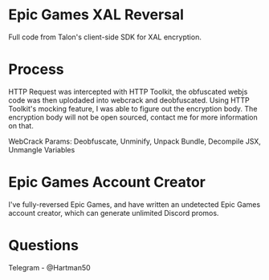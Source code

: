 # Epic Games XAL Reversal

Full code from Talon's client-side SDK for XAL encryption.

# Process

HTTP Request was intercepted with HTTP Toolkit, the obfuscated webjs code was then uplodaded into webcrack and deobfuscated. Using HTTP Toolkit's mocking feature, I was able to figure out the encryption body. The encryption body will not be open sourced, contact me for more information on that.

WebCrack Params:
Deobfuscate, Unminify, Unpack Bundle, Decompile JSX, Unmangle Variables

# Epic Games Account Creator

I've fully-reversed Epic Games, and have written an undetected Epic Games account creator, which can generate unlimited Discord promos.

# Questions

Telegram - @Hartman50